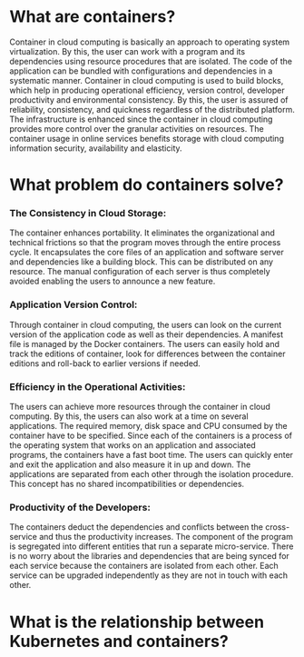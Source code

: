 # What are containers?

Container in cloud computing is basically an approach to operating system virtualization. By this, the user can work with a program and its dependencies using resource procedures that are isolated. The code of the application can be bundled with configurations and dependencies in a systematic manner. Container in cloud computing is used to build blocks, which help in producing operational efficiency, version control, developer productivity and environmental consistency. By this, the user is assured of reliability, consistency, and quickness regardless of the distributed platform. The infrastructure is enhanced since the container in cloud computing provides more control over the granular activities on resources. The container usage in online services benefits storage with cloud computing information security, availability and elasticity.


# What problem do containers solve?

### The Consistency in Cloud Storage: 
The container enhances portability. It eliminates the organizational and technical frictions so that the program moves through the entire process cycle. It encapsulates the core files of an application and software server and dependencies like a building block. This can be distributed on any resource. The manual configuration of each server is thus completely avoided enabling the users to announce a new feature.

### Application Version Control: 
Through container in cloud computing, the users can look on the current version of the application code as well as their dependencies. A manifest file is managed by the Docker containers. The users can easily hold and track the editions of container, look for differences between the container editions and roll-back to earlier versions if needed.

### Efficiency in the Operational Activities: 
The users can achieve more resources through the container in cloud computing. By this, the users can also work at a time on several applications. The required memory, disk space and CPU consumed by the container have to be specified. Since each of the containers is a process of the operating system that works on an application and associated programs, the containers have a fast boot time. The users can quickly enter and exit the application and also measure it in up and down. The applications are separated from each other through the isolation procedure. This concept has no shared incompatibilities or dependencies.

### Productivity of the Developers: 
The containers deduct the dependencies and conflicts between the cross-service and thus the productivity increases. The component of the program is segregated into different entities that run a separate micro-service. There is no worry about the libraries and dependencies that are being synced for each service because the containers are isolated from each other. Each service can be upgraded independently as they are not in touch with each other.

# What is the relationship between Kubernetes and containers?
